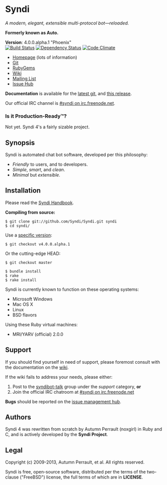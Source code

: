 Syndi
=====

_A modern, elegant, extensible multi-protocol bot&mdash;reloaded._

**Formerly known as Auto.**

**Version**:            4.0.0.alpha.1 "Phoenix"  
[![Build Status](https://travis-ci.org/Syndi/Syndi.png?branch=master)](https://travis-ci.org/Syndi/Syndi)
[![Dependency Status](https://gemnasium.com/Syndi/Syndi.png)](https://gemnasium.com/Syndi/Syndi)
[![Code Climate](https://codeclimate.com/badge.png)](https://codeclimate.com/github/Syndi/Syndi)

+ [Homepage](http://syndiproj.org) (lots of information)
+ [Git](https://github.com/Syndi/Syndi)
+ [RubyGems](https://rubygems.org/gems/Syndi)
+ [Wiki](https://github.com/Syndi/Syndi/wiki)
+ [Mailing List](https://groups.google.com/group/syndibot-talk)
+ [Issue Hub](https://github.com/Syndi/Syndi/issues)

**Documentation** is available for the [latest git](http://rdoc.info/github/Syndi/Syndi),
and [this release](http://syndiproj.org/rdoc/4.0.0.alpha.1/).

Our official IRC channel is [#syndi on irc.freenode.net](irc://irc.freenode.net/#syndi).

### Is it Production-Ready&trade;?

Not yet. Syndi 4's a fairly sizable project.

Synopsis
--------

Syndi is automated chat bot software, developed per this philosophy:

* _Friendly_ to users, and to developers.
* _Simple_, _smart_, and _clean_.
* _Minimal_ but _extensible_.

Installation
------------

Please read the [Syndi Handbook](https://github.com/Syndi/Syndi/wiki/Handbook).

**Compiling from source:**

```shell
$ git clone git://github.com/Syndi/Syndi.git syndi
$ cd syndi/
```
Use a [specific version](https://github.com/Syndi/Syndi/tags):

```shell
$ git checkout v4.0.0.alpha.1
```

Or the cutting-edge HEAD:

```shell
$ git checkout master
```

```shell
$ bundle install
$ rake
$ rake install
```

Syndi is currently known to function on these operating systems:

+ Microsoft Windows
+ Mac OS X
+ Linux
+ BSD flavors

Using these Ruby virtual machines:

+ MRI/YARV (official) 2.0.0

Support
-------

If you should find yourself in need of support, please foremost consult with the
documentation on the [wiki](https://github.com/Syndi/Syndi/wiki).

If the wiki fails to address your needs, please either:

1. Post to the [syndibot-talk](https://groups.google.com/group/syndibot-talk)
   group under the _support_ category, **or**
2. Join the official IRC chatroom at 
[#syndi on irc.freenode.net](http://webchat.freenode.net/?randomnick=1&channels=#syndi&prompt=1)

**Bugs** should be reported on the [issue management hub](https://github.com/Syndi/Syndi/issues).

Authors
-------

Syndi 4 was rewritten from scratch by Autumn Perrault (noxgirl) in Ruby and C,
and is actively developed by the **Syndi Project**.

Legal
-----

Copyright (c) 2009-2013, Autumn Perrault, et al. All rights reserved.

Syndi is free, open-source software, distributed per the terms of the two-clause
("FreeBSD") license, the full terms of which are in **LICENSE**.
